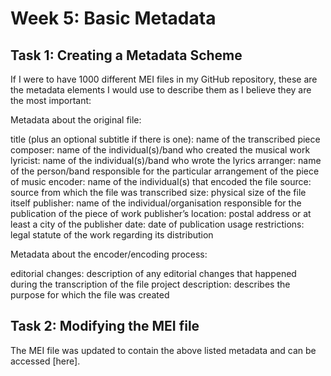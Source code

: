 # Week 5: Basic Metadata

## Task 1: Creating a Metadata Scheme

If I were to have 1000 different MEI files in my GitHub repository, these are the metadata elements I would use to describe them as I believe they are the most important:

Metadata about the original file:

title (plus an optional subtitle if there is one): name of the transcribed piece
composer: name of the individual(s)/band who created the musical work
lyricist: name of the individual(s)/band who wrote the lyrics
arranger: name of the person/band responsible for the particular arrangement of the piece of music
encoder: name of the individual(s) that encoded the file
source: source from which the file was transcribed
size: physical size of the file itself
publisher: name of the individual/organisation responsible for the publication of the piece of work
publisher’s location: postal address or at least a city of the publisher
date: date of publication
usage restrictions: legal statute of the work regarding its distribution

Metadata about the encoder/encoding process:

editorial changes: description of any editorial changes that happened during the transcription of the file
project description: describes the purpose for which the file was created

## Task 2: Modifying the MEI file

The MEI file was updated to contain the above listed metadata and can be accessed [here].

